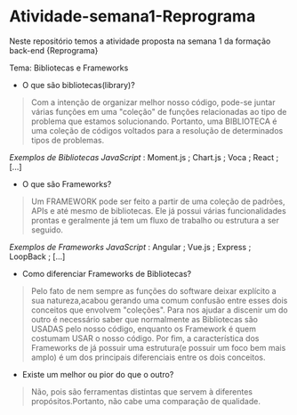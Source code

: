 # Atividade-semana1-Reprograma
Neste repositório temos a atividade proposta na semana 1 da formação back-end {Reprograma}

Tema: Bibliotecas e Frameworks

- O que são bibliotecas(library)?

> Com a intenção de organizar melhor nosso código, pode-se juntar várias funções em uma "coleção" de funções relacionadas ao tipo de problema que estamos solucionando. Portanto, uma BIBLIOTECA é uma coleção de códigos voltados para a resolução de determinados tipos de problemas.

*Exemplos de Bibliotecas JavaScript* : Moment.js ; Chart.js ; Voca ; React ; [...]

- O que são Frameworks?

> Um FRAMEWORK pode ser feito a partir de uma coleção de padrões, APIs e até mesmo de bibliotecas. Ele já possui várias funcionalidades prontas e geralmente já tem um fluxo de trabalho ou estrutura a ser seguido.

*Exemplos de Frameworks JavaScript* : Angular ; Vue.js ; Express ; LoopBack ; [...]

- Como diferenciar Frameworks de Bibliotecas?

> Pelo fato de nem sempre as funções do software deixar explícito a sua natureza,acabou gerando uma comum confusão entre esses dois conceitos que envolvem "coleções". Para nos ajudar a discenir um do outro é necessário saber que normalmente as Bibliotecas são USADAS pelo nosso código, enquanto os Framework é quem costumam USAR o nosso código. Por fim, a característica dos Frameworks de já possuir uma estrutura(e possuir um foco bem mais amplo) é um dos principais diferenciais entre os dois conceitos.

- Existe um melhor ou pior do que o outro?

> Não, pois são ferramentas distintas que servem à diferentes propósitos.Portanto, não cabe uma comparação de qualidade.